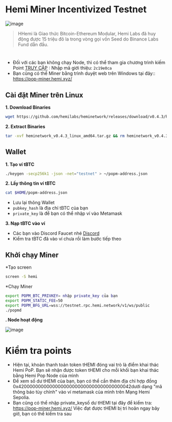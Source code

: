 # Hemi Miner Incentivized Testnet

![image](https://github.com/user-attachments/assets/996c7d95-8be3-457b-a920-270fc337c6e1)
> HHemi là Giao thức Bitcoin-Ethereum Modular, Hemi Labs đã huy động được 15 triệu đô la trong vòng gọi vốn Seed do Binance Labs Fund dẫn đầu.
 
#

* Đối với các bạn không chạy Node, thì có thể tham gia chương trình kiếm  Point [TRUY CẬP](https://points.absinthe.network/hemi/) : Nhập mã giới thiệu: `2c19e0ca`
* Bạn cũng có thể Miner  bằng trình duyệt web trên Windows tại đây:: https://pop-miner.hemi.xyz/

## Cài đặt Miner trên Linux
**1. Download Binaries**
```bash
wget https://github.com/hemilabs/heminetwork/releases/download/v0.4.3/heminetwork_v0.4.3_linux_amd64.tar.gz
```

**2. Extract Binaries**
```bash
tar -xvf heminetwork_v0.4.3_linux_amd64.tar.gz && rm heminetwork_v0.4.3_linux_amd64.tar.gz && cd heminetwork_v0.4.3_linux_amd64
```

## Wallet
**1. Tạo ví tBTC**
```bash
./keygen -secp256k1 -json -net="testnet" > ~/popm-address.json
```

**2. Lấy thông tin ví tBTC**
```bash
cat $HOME/popm-address.json
```
* Lưu lại thông Wallet
* `pubkey_hash` là địa chỉ tBTC của bạn
* `private_key` là để bạn có thể nhập ví vào Metamask

**3. Nạp tBTC vào ví**
* Các bạn vào Discord Faucet nhé [Discord](https://discord.gg/hemixyz) 
* Kiểm tra tBTC đã vào ví chưa rồi làm bước tiếp theo

## Khởi chạy Miner
*Tạo screen 
```bash
screen -S hemi
```
*Chạy Miner 
```bash
export POPM_BTC_PRIVKEY= nhập private_key của bạn
export POPM_STATIC_FEE=50
export POPM_BFG_URL=wss://testnet.rpc.hemi.network/v1/ws/public
./popmd
```

**. Node hoạt động**


![image](https://github.com/user-attachments/assets/76dc9867-a0b3-4d11-9baf-cd1d5a94f695)



# Kiểm tra points
*  Hiện tại, khoản thanh toán token tHEMI đóng vai trò là điểm khai thác Hemi PoP. Bạn sẽ nhận được token tHEMI cho mỗi khối bạn khai thác bằng Hemi Pop Node của mình
*  Để xem số dư tHEMI của bạn, bạn có thể cần thêm địa chỉ hợp đồng 0x4200000000000000000000000000000000000042dưới dạng "mã thông báo tùy chỉnh" vào ví metamask của mình trên Mạng Hemi Sepolia.
*  Bạn cũng có thể nhập private_keysố dư tHEMI tại đây để kiểm tra: https://pop-miner.hemi.xyz/
   Việc đạt được tHEMI bị trì hoãn ngay bây giờ, bạn có thể kiểm tra sau

